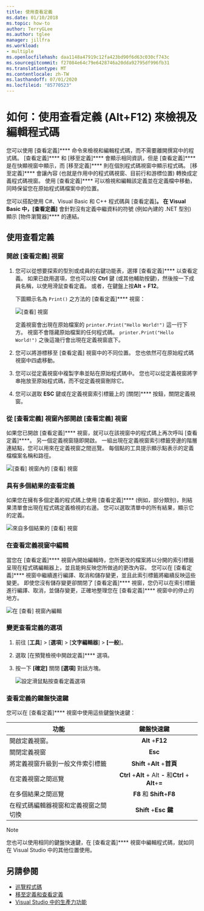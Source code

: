```yaml
---
title: 使用查看定義
ms.date: 01/10/2018
ms.topic: how-to
author: TerryGLee
ms.author: tglee
manager: jillfra
ms.workload:
- multiple
ms.openlocfilehash: daa1148a47919c12fa423bd90f6d63c030cf743c
ms.sourcegitcommit: f27084e64c79e6428746a20dda92795df996fb31
ms.translationtype: MT
ms.contentlocale: zh-TW
ms.lasthandoff: 07/01/2020
ms.locfileid: "85770523"
---
```

# <a name="how-to-view-and-edit-code-by-using-peek-definition-altf12"></a>如何：使用查看定義 (Alt+F12) 來檢視及編輯程式碼

您可以使用 [查看定義]**** 命令來檢視和編輯程式碼，而不需要離開撰寫中的程式碼。 [查看定義]**** 和 [移至定義]**** 會顯示相同資訊，但是 [查看定義]**** 是在快顯視窗中顯示，而 [移至定義]**** 則在個別程式碼視窗中顯示程式碼。 [移至定義]**** 會讓內容 (也就是作用中的程式碼視窗、目前行和游標位置) 轉換成定義程式碼視窗。 使用 [查看定義]**** 可以檢視和編輯該定義並在定義檔中移動，同時保留您在原始程式碼檔案中的位置。

您可以搭配使用 C#、Visual Basic 和 C++ 程式碼與 [查看定義]****。 在 Visual Basic 中，[查看定義]**** 會針對沒有定義中繼資料的符號 (例如內建的 .NET 型別) 顯示 [物件瀏覽器]**** 的連結。

## <a name="use-peek-definition"></a>使用查看定義

### <a name="open-a-peek-definition-window"></a>開啟 [查看定義] 視窗

1. 您可以從想要探索的型別或成員的右鍵功能表，選擇 [查看定義]**** 以查看定義。 如果已啟用選項，您也可以按 **Ctrl** 鍵 (或其他輔助按鍵)，然後按一下成員名稱，以使用滑鼠查看定義。 或者，在鍵盤上按**Alt** + **F12**。

     下圖顯示名為 `Print()` 之方法的 [查看定義]**** 視窗：

     ![[查看] 視窗](../ide/media/peekwindow.png)

     定義視窗會出現在原始檔案的 `printer.Print("Hello World!")` 這一行下方。 視窗不會隱藏原始檔案的任何程式碼。 `printer.Print("Hello World!")` 之後這幾行會出現在定義視窗底下。

1. 您可以將游標移至 [查看定義] 視窗中的不同位置。 您也依然可在原始程式碼視窗中四處移動。

1. 您可以從定義視窗中複製字串並貼在原始程式碼中。 您也可以從定義視窗將字串拖放至原始程式碼，而不從定義視窗刪除它。

1. 您可以選取 **ESC** 鍵或在定義視窗索引標籤上的 [關閉]**** 按鈕，關閉定義視窗。

### <a name="open-a-peek-definition-window-from-within-a-peek-definition-window"></a>從 [查看定義] 視窗內部開啟 [查看定義] 視窗

如果您已開啟 [查看定義]**** 視窗，就可以在該視窗中的程式碼上再次呼叫 [查看定義]****。 另一個定義視窗隨即開啟。 一組出現在定義視窗索引標籤旁邊的階層連結點，您可以用來在定義視窗之間巡覽。 每個點的工具提示顯示點表示的定義檔檔案名稱和路徑。

   ![[查看] 視窗內的 [查看] 視窗](../ide/media/peekwithinpeek.png)

### <a name="peek-definition-with-multiple-results"></a>具有多個結果的查看定義

如果您在擁有多個定義的程式碼上使用 [查看定義]**** \(例如，部分類別\)，則結果清單會出現在程式碼定義檢視的右邊。 您可以選取清單中的所有結果，顯示它的定義。

   ![來自多個結果的 [查看] 視窗](../ide/media/peekmultiple.png)

### <a name="edit-inside-the-peek-definition-window"></a>在查看定義視窗中編輯

當您在 [查看定義]**** 視窗內開始編輯時，您所更改的檔案將以分開的索引標籤呈現在程式碼編輯器上，並且能夠反映您所做過的更改內容。 您可以在 [查看定義]**** 視窗中繼續進行編譯、取消和儲存變更，並且此索引標籤將繼續反映這些變更。 即使您沒有儲存變更卻關閉了 [查看定義]**** 視窗，您仍可以在索引標籤進行編譯、取消，並儲存變更，正確地整理您在 [查看定義]**** 視窗中的停止的地方。

   ![在 [查看] 視窗內編輯](../ide/media/peekedit.png)

### <a name="to-change-options-for-peek-definition"></a>變更查看定義的選項

1. 前往 [**工具**]  >  [**選項**]  >  [**文字編輯器**]  >  **[一般**]。

1. 選取 [在預覽檢視中開啟定義]**** 選項。

1. 按一下 **[確定]** 關閉 **[選項]** 對話方塊。

   ![設定滑鼠點按查看定義選項](../ide/media/editor_options_peek_view.png)

### <a name="keyboard-shortcuts-for-peek-definition"></a>查看定義的鍵盤快速鍵

您可以在 [查看定義]**** 視窗中使用這些鍵盤快速鍵：

|功能|鍵盤快速鍵|
|-------------------|:-----------------------:|
|開啟定義視窗。|**Alt** +**F12**|
|關閉定義視窗|**Esc**|
|將定義視窗升級到一般文件索引標籤|**Shift** +**Alt** +**首頁**|
|在定義視窗之間巡覽|**Ctrl** +**Alt** + Alt **-** 和**Ctrl** + **Alt**+**=**|
|在多個結果之間巡覽|**F8** 和 **Shift**+**F8**|
|在程式碼編輯器視窗和定義視窗之間切換|**Shift** +**Esc 鍵**|

> [!NOTE]
> 您也可以使用相同的鍵盤快速鍵，在 [查看定義]**** 視窗中編輯程式碼，就如同在 Visual Studio 中的其他位置使用。

## <a name="see-also"></a>另請參閱

- [巡覽程式碼](../ide/navigating-code.md)
- [移至定義和查看定義](../ide/go-to-and-peek-definition.md)
- [Visual Studio 中的生產力功能](../ide/productivity-features.md)
